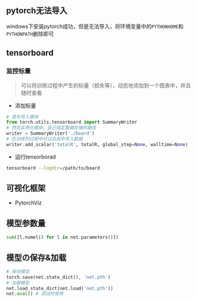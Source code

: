 ## pytorch无法导入
windows下安装pytorch成功，但是无法导入，将环境变量中的`PYTHONHOME`和`PYTHONPATH`删除即可

## tensorboard
### 监控标量
> 可以将训练过程中产生的标量（损失等），动态地添加到一个图表中，并且随时查看
- 添加标量
```python
# 首先导入模块
from torch.utils.tensorboard import SummaryWriter
# 然后实例化模块，自己指定数据存储的路径
writer = SummaryWriter('./board')
# 在训练的过程中可以向其中写入数据
writer.add_scalar('totalR', totalR, global_step=None, walltime=None)
```
- 运行tensorborad
```sh
tensorboard --logdir=/path/to/board
```

## 可视化框架
- PytorchViz

## 模型参数量
```py
sum([l.numel() for l in net.parameters()])
```

## 模型の保存&加载
```py
# 保存模型
torch.save(net.state_dict(), 'net.pth')
# 加载模型
net.load_state_dict(net.load('net.pth'))
net.eval() # 测试时使用
```
